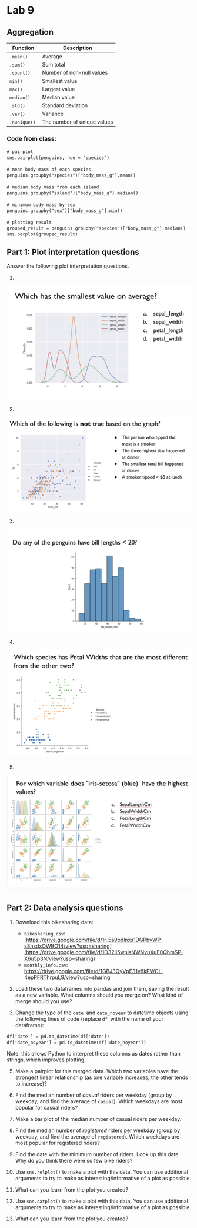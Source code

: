 # Lab 9

## Aggregation

| Function | Description |
|--|--|
| `.mean()` | Average |
| `.sum()`  | Sum total | 
| `.count()` | Number of non-null values |
| `min()` | Smallest value |
| `max()` | Largest value |
| `median()` | Median value |
| `.std()` | Standard deviation | 
| `.var()` | Variance | 
| `.nunique()`  | The number of unique values |

### Code from class:

```
# pairplot
sns.pairplot(penguins, hue = "species")

# mean body mass of each species
penguins.groupby("species")["body_mass_g"].mean()

# median body mass from each island
penguins.groupby("island")["body_mass_g"].median()

# minimum body mass by sex
penguins.groupby("sex")["body_mass_g"].min()

# plotting result
grouped_result = penguins.groupby("species")["body_mass_g"].median()
sns.barplot(grouped_result)
```

## Part 1: Plot interpretation questions
Answer the following plot interpretation questions.

1. 
![Q1](plot1.png)

2. 
![Q2](plot2.png)

3. 
![Q3](plot3.png)

4. 
![Q4](plot4.png)

5. 
![Q5](plot5.png)

## Part 2: Data analysis questions

1. Download this bikesharing data:
   * `bikesharing.csv`: [https://drive.google.com/file/d/1r_5a9odlnxs1DGPbvWP-s8hsdxOWBO14/view?usp=sharing](https://drive.google.com/file/d/1O32iI5wnlsNWNyuXuE0QhmSP-X6u5p3N/view?usp=sharing)
   * `monthly_info.csv`: https://drive.google.com/file/d/1GBJ3QyVpE31v8kPWCL-4epPFRThrpuL9/view?usp=sharing
     
2. Load these two dataframes into pandas and join them, saving the result as a new variable.  What columns should you merge on? What kind of merge should you use?
   
4. Change the type of the `date`  and `date_noyear` to datetime objects using the following lines of code (replace `df`  with the name of your dataframe):
   
```
df['date'] = pd.to_datetime(df['date'])
df['date_noyear'] = pd.to_datetime(df['date_noyear'])
```

Note: this allows Python to interpret these columns as dates rather than strings, which improves plotting.

5. Make a pairplot for this merged data. Which two variables have the strongest linear relationship (as one variable increases, the other tends to increase)?
   
6. Find the median number of *casual* riders per weekday (group by weekday, and find the average of `casual`). Which weekdays are most popular for casual riders?
   
7. Make a bar plot of the median number of casual riders per weekday.
   
8. Find the median number of *registered* riders per weekday (group by weekday, and find the average of `registered`). Which weekdays are most popular for registered riders?
    
9. Find the date with the minimum number of riders. Look up this date. Why do you think there were so few bike riders?
    
10. Use `sns.relplot()` to make a plot with this data. You can use additional arguments to try to make as interesting/informative of a plot as possible.
    
11. What can you learn from the plot you created?
    
12. Use `sns.catplot()` to make a plot with this data. You can use additional arguments to try to make as interesting/informative of a plot as possible.
    
13. What can you learn from the plot you created?










